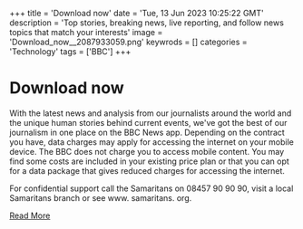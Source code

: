 +++
title = 'Download now'
date = 'Tue, 13 Jun 2023 10:25:22 GMT'
description = 'Top stories, breaking news, live reporting, and follow news topics that match your interests'
image = 'Download_now__2087933059.png'
keywrods =  []
categories = 'Technology'
tags = ['BBC']
+++

# Download now

With the latest news and analysis from our journalists around the world and the unique human stories behind current events, we<bb>'ve got the best of our journalism in one place on the BBC News app.
Depending on the contract you have, data charges may apply for accessing the internet on your mobile device.
The BBC does not charge you to access mobile content.
You may find some costs are included in your existing price plan or that you can opt for a data package that gives reduced charges for accessing the internet.

For confidential support call the Samaritans on 08457 90 90 90, visit a local Samaritans branch or see www.
samaritans.
org.


[Read More](https://www.bbc.co.uk/news/10628994)
